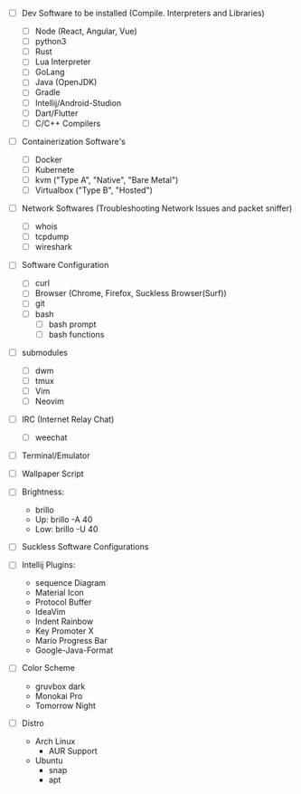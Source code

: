 - [ ] Dev Software to be installed (Compile. Interpreters and Libraries)
    - [ ] Node (React, Angular, Vue)
    - [ ] python3
    - [ ] Rust
    - [ ] Lua Interpreter
    - [ ] GoLang
    - [ ] Java (OpenJDK)
    - [ ] Gradle
    - [ ] Intellij/Android-Studion
    - [ ] Dart/Flutter
    - [ ] C/C++ Compilers

- [ ] Containerization Software's
    - [ ] Docker
    - [ ] Kubernete
    - [ ] kvm ("Type A", "Native", "Bare Metal")
    - [ ] Virtualbox ("Type B", "Hosted")

- [ ] Network Softwares (Troubleshooting Network Issues and packet sniffer)
    - [ ] whois
    - [ ] tcpdump
    - [ ] wireshark

- [ ] Software Configuration
    - [ ] curl
    - [ ] Browser (Chrome, Firefox, Suckless Browser(Surf))
    - [ ] git
    - [ ] bash
        - [ ] bash prompt
        - [ ] bash functions

- [ ] submodules
    - [ ] dwm
    - [ ] tmux
    - [ ] Vim
    - [ ] Neovim

- [ ] IRC (Internet Relay Chat)
    - [ ] weechat

- [ ] Terminal/Emulator

- [ ] Wallpaper Script

- [ ] Brightness:
    * brillo
    - Up: brillo -A 40
    - Low: brillo -U 40

- [ ] Suckless Software Configurations

- [ ] Intellij Plugins:
    - sequence Diagram
    - Material Icon
    - Protocol Buffer
    - IdeaVim
    - Indent Rainbow 
    - Key Promoter X 
    - Mario Progress Bar 
    - Google-Java-Format

- [ ] Color Scheme
    - gruvbox dark
    - Monokai Pro
    - Tomorrow Night

- [ ] Distro 
    - Arch Linux
        * AUR Support
    - Ubuntu 
        * snap
        * apt
